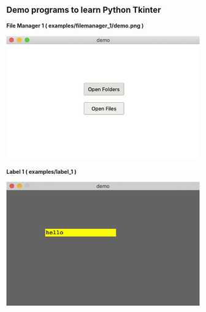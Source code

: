 ## Demo programs to learn Python Tkinter

#### File Manager 1 ( examples/filemanager_1/demo.png )

![](examples/filemanager_1/demo.png)

#### Label 1 ( examples/label_1 )

![](examples/label_1/demo.png)
